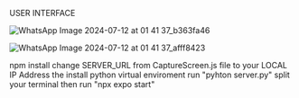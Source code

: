 USER INTERFACE

![WhatsApp Image 2024-07-12 at 01 41 37_b363fa46](https://github.com/user-attachments/assets/9ef12ad9-e343-442a-85d3-973c3647dd87)

![WhatsApp Image 2024-07-12 at 01 41 37_afff8423](https://github.com/user-attachments/assets/6d2946dc-7b7d-4e08-8ce8-faa61559c72e)

npm install
change SERVER_URL from CaptureScreen.js file to your LOCAL IP Address
the install python virtual enviroment
run "pyhton server.py"
split your terminal then run "npx expo start"
